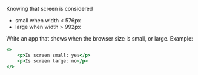 Knowing that screen is considered
- small when width < 576px
- large when width > 992px

Write an app that shows when the browser size is small, or large. Example:

```jsx
<>
    <p>Is screen small: yes</p>
    <p>Is screen large: no</p>
</>
```
